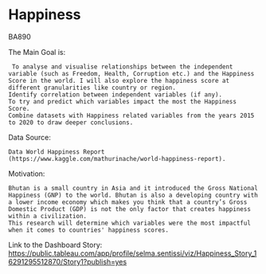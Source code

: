 # Happiness
BA890

The Main Goal is:

     To analyse and visualise relationships between the independent variable (such as Freedom, Health, Corruption etc.) and the Happiness Score in the world. I will also explore the happiness score at different granularities like country or region.
    Identify correlation between independent variables (if any).
    To try and predict which variables impact the most the Happiness Score.
    Combine datasets with Happiness related variables from the years 2015 to 2020 to draw deeper conclusions.

Data Source:

    Data World Happiness Report (https://www.kaggle.com/mathurinache/world-happiness-report).

Motivation:

    Bhutan is a small country in Asia and it introduced the Gross National Happiness (GNP) to the world. Bhutan is also a developing country with a lower income economy which makes you think that a country’s Gross Domestic Product (GDP) is not the only factor that creates happiness within a civilization.
    This research will determine which variables were the most impactful when it comes to countries' happiness scores.

Link to the Dashboard Story: https://public.tableau.com/app/profile/selma.sentissi/viz/Happiness_Story_16291295512870/Story1?publish=yes
